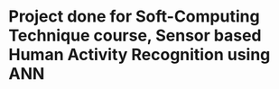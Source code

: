 # Project done for Soft-Computing Technique course, Sensor based Human Activity Recognition using ANN
